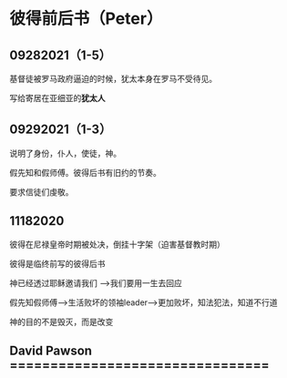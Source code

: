 # 彼得前后书（Peter）

## 09282021（1-5）

 基督徒被罗马政府逼迫的时候，犹太本身在罗马不受待见。

 写给寄居在亚细亚的**犹太人**

## 09292021（1-3）

 说明了身份，仆人，使徒，神。

 假先知和假师傅。彼得后书有旧约的节奏。

 要求信徒们虔敬。

## 11182020

 彼得在尼禄皇帝时期被处决，倒挂十字架（迫害基督教时期）

 彼得是临终前写的彼得后书

 神已经透过耶稣邀请我们 -->我们要用一生去回应

  假先知假师傅-->生活败坏的领袖leader-->更加败坏，知法犯法，知道不行道

 神的目的不是毁灭，而是改变

## David Pawson ================================
